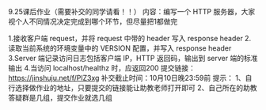 9.25课后作业（需要补交的同学请看！！）
内容：编写一个 HTTP 服务器，大家视个人不同情况决定完成到哪个环节，但尽量把1都做完

1.接收客户端 request，并将 request 中带的 header 写入 response header
2.读取当前系统的环境变量中的 VERSION 配置，并写入 response header
3.Server 端记录访问日志包括客户端 IP，HTTP 返回码，输出到 server 端的标准输出
4.当访问 localhost/healthz 时，应返回200
提交链接：https://jinshuju.net/f/PlZ3xg
补交截止时间：10月10日晚23:59前
提示：
1、自行选择做作业的地址，只要提交的链接能让助教老师打开即可
2、自己所在的助教答疑群是几组，提交作业就选几组
